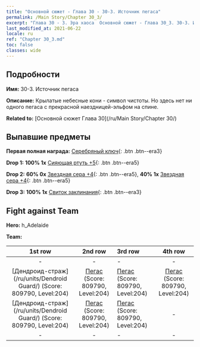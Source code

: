 ```yaml
---
title: "Основной сюжет - Глава 30 - 30-3. Источник пегаса"
permalink: /Main Story/Chapter 30_3/
excerpt: "Глава 30 - 3. Эра хаоса  Основной сюжет - Глава 30_3. 30-3. Источник пегаса"
last_modified_at: 2021-06-22
locale: ru
ref: "Chapter 30_3.md"
toc: false
classes: wide
---
```


## Подробности

 **Имя:** 30-3. Источник пегаса

 **Описание:** Крылатые небесные кони - символ чистоты. Но здесь нет ни одного пегаса с прекрасной наездницей-эльфом на спине.

 **Related to:** [Основной сюжет Глава 30](/ru/Main Story/Chapter 30/)

## Выпавшие предметы

 **Первая полная награда:** [Серебряный ключ](/ItemsRU/con_693/){: .btn .btn--era3}

 **Drop 1:** **100% 1x** [Сияющая ртуть +5](/ItemsRU/mat_98/){: .btn .btn--era5}

 **Drop 2:** **60% 0x** [Звездная сера +4](/ItemsRU/mat_92/){: .btn .btn--era5}, **40% 1x** [Звездная сера +4](/ItemsRU/mat_92/){: .btn .btn--era5}

 **Drop 3:** **100% 1x** [Свиток заклинания](/ItemsRU/con_694/){: .btn .btn--era3}


## Fight against Team
 **Hero:** h_Adelaide

 **Team:**


  | 1st row | 2nd row | 3rd row | 4th row |
  |:----:|:----:|:----|:----:|
  | - | - | - | - |
  | [Дендроид-страж](/ru/units/Dendroid Guard/) (Score: 809790, Level:204)  | [Пегас](/ru/units/Pegasus/) (Score: 809790, Level:204)  | [Пегас](/ru/units/Pegasus/) (Score: 809790, Level:204)  | [Пегас](/ru/units/Pegasus/) (Score: 809790, Level:204)  |
  | [Дендроид-страж](/ru/units/Dendroid Guard/) (Score: 809790, Level:204)  | [Пегас](/ru/units/Pegasus/) (Score: 809790, Level:204)  | [Пегас](/ru/units/Pegasus/) (Score: 809790, Level:204)  | - |
  | - | - | - | - |


